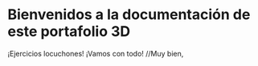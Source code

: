 # Bienvenidos a la documentación de este portafolio 3D

¡Ejercicios locuchones!
¡Vamos con todo!
//Muy bien,